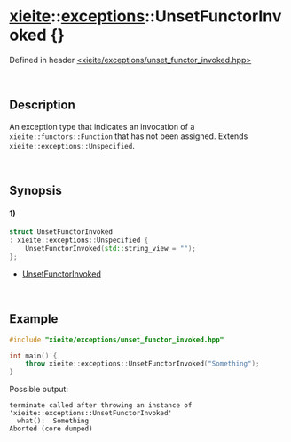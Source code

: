 # [xieite](../../xieite.md)\:\:[exceptions](../../exceptions.md)\:\:UnsetFunctorInvoked \{\}
Defined in header [<xieite/exceptions/unset_functor_invoked.hpp>](../../../include/xieite/exceptions/unset_functor_invoked.hpp)

&nbsp;

## Description
An exception type that indicates an invocation of a `xieite::functors::Function` that has not been assigned. Extends `xieite::exceptions::Unspecified`.

&nbsp;

## Synopsis
#### 1)
```cpp
struct UnsetFunctorInvoked
: xieite::exceptions::Unspecified {
    UnsetFunctorInvoked(std::string_view = "");
};
```
- [UnsetFunctorInvoked](./structures/unset_functor_invoked/1/operators/constructor.md)

&nbsp;

## Example
```cpp
#include "xieite/exceptions/unset_functor_invoked.hpp"

int main() {
    throw xieite::exceptions::UnsetFunctorInvoked("Something");
}
```
Possible output:
```
terminate called after throwing an instance of 'xieite::exceptions::UnsetFunctorInvoked'
  what():  Something
Aborted (core dumped)
```
